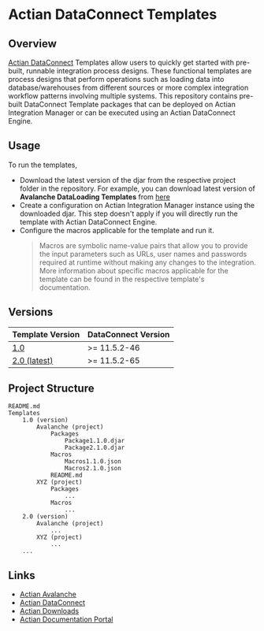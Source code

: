 # Actian DataConnect Templates

## Overview
[Actian DataConnect](https://www.actian.com/data-integration/dataconnect-integration/) Templates allow users to quickly get started with pre-built, runnable integration process designs. These functional templates are process designs that perform operations such as loading data into database/warehouses from different sources or more complex integration workflow patterns involving multiple systems. This repository contains pre-built DataConnect Template packages that can be deployed on Actian Integration Manager or can be executed using an Actian DataConnect Engine. 

## Usage
To run the templates,
 - Download the latest version of the djar from the respective project folder in the repository. For example, you can download latest version of **Avalanche DataLoading Templates** from [here](Templates/2.0/Avalanche/)
 - Create a configuration on Actian Integration Manager instance using the downloaded djar. This step doesn't apply if you will directly run the template with Actian DataConnect Engine.
 - Configure the macros applicable for the template and run it.
   > Macros are symbolic name-value pairs that allow you to provide the input parameters such as URLs, user names and passwords required at runtime without making any changes to the integration. More information about specific macros applicable for the template can be found in the respective template's documentation.
    
    

## Versions

| Template Version              | DataConnect Version|
| ------------------------------|--------------------|
| [1.0](Templates/1.0)          | >= 11.5.2-46       |
| [2.0 (latest)](Templates/2.0) | >= 11.5.2-65       |

## Project Structure
```
README.md
Templates
    1.0 (version)
        Avalanche (project)
            Packages
                Package1.1.0.djar
                Package2.1.0.djar
            Macros
                Macros1.1.0.json
                Macros2.1.0.json
            README.md
        XYZ (project)
            Packages
                ...
            Macros
                ...
    2.0 (version)
        Avalanche (project)
            ...
        XYZ (project)
            ...
    ...
```
## Links
- [Actian Avalanche](https://www.actian.com/analytic-database/avalanche/)
- [Actian DataConnect](https://www.actian.com/data-integration/dataconnect-integration/)
- [Actian Downloads](https://esd.actian.com/)
- [Actian Documentation Portal](https://docs.actian.com/)
